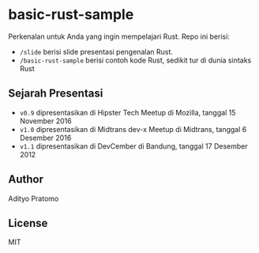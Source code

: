 # basic-rust-sample
Perkenalan untuk Anda yang ingin mempelajari Rust. Repo ini berisi:
- `/slide` berisi slide presentasi pengenalan Rust.
- `/basic-rust-sample` berisi contoh kode Rust, sedikit tur di dunia sintaks Rust

## Sejarah Presentasi
- `v0.9` dipresentasikan di Hipster Tech Meetup di Mozilla, tanggal 15 November 2016
- `v1.0` dipresentasikan di Midtrans dev-x Meetup di Midtrans, tanggal 6 Desember 2016
- `v1.1` dipresentasikan di DevCember di Bandung, tanggal 17 Desember 2012

## Author
Adityo Pratomo

## License
MIT
